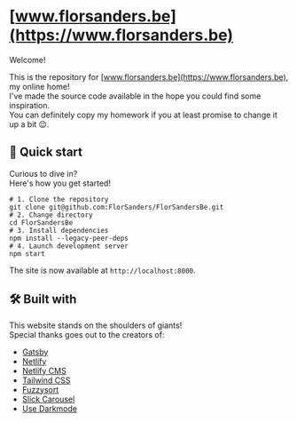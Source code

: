 # [www.florsanders.be](https://www.florsanders.be)

Welcome!

This is the repository for [www.florsanders.be](https://www.florsanders.be), my online home!  
I've made the source code available in the hope you could find some inspiration.  
You can definitely copy my homework if you at least promise to change it up a bit 😉.

## 🚀 Quick start

Curious to dive in?  
Here's how you get started!

```shell
# 1. Clone the repository
git clone git@github.com:FlorSanders/FlorSandersBe.git
# 2. Change directory
cd FlorSandersBe
# 3. Install dependencies
npm install --legacy-peer-deps
# 4. Launch development server
npm start
```

The site is now available at `http://localhost:8000`.

## 🛠️ Built with

This website stands on the shoulders of giants!  
Special thanks goes out to the creators of:

- [Gatsby](https://www.gatsbyjs.com/)
- [Netlify](https://www.netlify.com/)
- [Netlify CMS](https://www.netlifycms.org/)
- [Tailwind CSS](https://tailwindcss.com/)
- [Fuzzysort](https://github.com/farzher/fuzzysort)
- [Slick Carousel](http://kenwheeler.github.io/slick/)
- [Use Darkmode](https://github.com/donavon/use-dark-mode)
